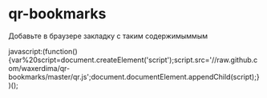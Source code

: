 qr-bookmarks
============
Добавьте в браузере закладку с таким содержимыммым

javascript:(function(){var%20script=document.createElement('script');script.src='//raw.github.com/waxerdima/qr-bookmarks/master/qr.js';document.documentElement.appendChild(script);})();
